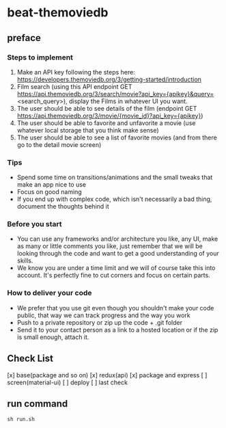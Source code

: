 # beat-themoviedb


## preface


### Steps to implement

1. Make an API key following the steps here: https://developers.themoviedb.org/3/getting-started/introduction
2. Film search (using this API endpoint GET https://api.themoviedb.org/3/search/movie?api_key={apikey}&query=<search_query>), display the Films in whatever UI you want.
3. The user should be able to see details of the film (endpoint GET https://api.themoviedb.org/3/movie/{movie_id}?api_key={apikey})
4. The user should be able to favorite and unfavorite a movie (use whatever local storage that you think make sense)
5. The user should be able to see a list of favorite movies (and from there go to the detail movie screen)


### Tips

- Spend some time on transitions/animations and the small tweaks that make an app nice to use
- Focus on good naming
- If you end up with complex code, which isn't necessarily a bad thing, document the thoughts behind it


### Before you start
- You can use any frameworks and/or architecture you like, any UI, make as many or little comments you like, just remember that we will be looking through the code and want to get a good understanding of your skills.
- We know you are under a time limit and we will of course take this into account. It's perfectly fine to cut corners and focus on certain parts.


### How to deliver your code
- We prefer that you use git even though you shouldn't make your code public, that way we can track progress and the way you work
- Push to a private repository or zip up the code + .git folder
- Send it to your contact person as a link to a hosted location or if the zip is small enough, attach it.


## Check List

[x] base(package and so on)
[x] redux(api)
[x] package and express
[ ] screen(material-ui)
[ ] deploy
[ ] last check

## run command

```
sh run.sh
```
